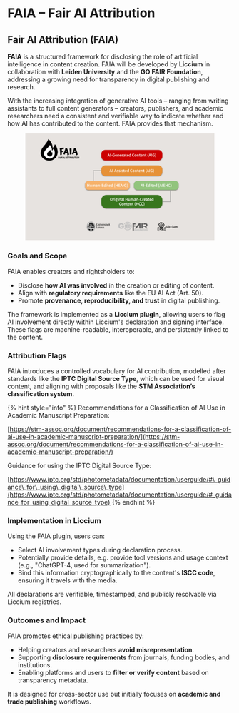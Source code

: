 # FAIA – Fair AI Attribution

## Fair AI Attribution (FAIA)

**FAIA** is a structured framework for disclosing the role of artificial intelligence in content creation. FAIA will be developed by **Liccium** in collaboration with **Leiden University** and the **GO FAIR Foundation**, addressing a growing need for transparency in digital publishing and research.

With the increasing integration of generative AI tools – ranging from writing assistants to full content generators – creators, publishers, and academic researchers need a consistent and verifiable way to indicate whether and how AI has contributed to the content. FAIA provides that mechanism.

<figure><img src="../.gitbook/assets/FAIA-Overview.jpg" alt="" width="563"><figcaption></figcaption></figure>

### Goals and Scope

FAIA enables creators and rightsholders to:

* Disclose **how AI was involved** in the creation or editing of content.
* Align with **regulatory requirements** like the EU AI Act (Art. 50).
* Promote **provenance, reproducibility, and trust** in digital publishing.

The framework is implemented as a **Liccium plugin**, allowing users to flag AI involvement directly within Liccium's declaration and signing interface. These flags are machine-readable, interoperable, and persistently linked to the content.

### Attribution Flags

FAIA introduces a controlled vocabulary for AI contribution, modelled after standards like the **IPTC Digital Source Type**, which can be used for visual content, and aligning with proposals like the **STM Association’s classification system**.&#x20;

{% hint style="info" %}
Recommendations for a Classification of AI Use in Academic Manuscript Preparation:

[https://stm-assoc.org/document/recommendations-for-a-classification-of-ai-use-in-academic-manuscript-preparation/](https://stm-assoc.org/document/recommendations-for-a-classification-of-ai-use-in-academic-manuscript-preparation/)

Guidance for using the IPTC Digital Source Type:

[https://www.iptc.org/std/photometadata/documentation/userguide/#\_guidance\_for\_using\_digital\_source\_type](https://www.iptc.org/std/photometadata/documentation/userguide/#_guidance_for_using_digital_source_type)
{% endhint %}

### Implementation in Liccium

Using the FAIA plugin, users can:

* Select AI involvement types during declaration process.
* Potentially provide details, e.g. provide tool versions and usage context (e.g., "ChatGPT-4, used for summarization").
* Bind this information cryptographically to the content's **ISCC code**, ensuring it travels with the media.

All declarations are verifiable, timestamped, and publicly resolvable via Liccium registries.

### Outcomes and Impact

FAIA promotes ethical publishing practices by:

* Helping creators and researchers **avoid misrepresentation**.
* Supporting **disclosure requirements** from journals, funding bodies, and institutions.
* Enabling platforms and users to **filter or verify content** based on transparency metadata.

It is designed for cross-sector use but initially focuses on **academic and trade publishing** workflows.

